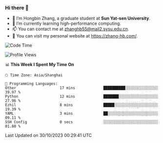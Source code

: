 ### Hi there 👋

- 🔭 I’m Hongbin Zhang, a graduate student at **Sun Yat-sen University**.
- 🌱 I’m currently learning high-performance computing.
- 📫 You can contact me at zhanghb55@mail2.sysu.edu.cn.
- 👀 You can visit my personal website at https://zhang-hb.com/.

<!--START_SECTION:waka-->
![Code Time](http://img.shields.io/badge/Code%20Time-240%20hrs%203%20mins-blue)

![Profile Views](http://img.shields.io/badge/Profile%20Views-0-blue)

📊 **This Week I Spent My Time On** 

```text
🕑︎ Time Zone: Asia/Shanghai

💬 Programming Languages: 
Other                    17 mins             ██████████░░░░░░░░░░░░░░░   39.97 % 
Python                   12 mins             ███████░░░░░░░░░░░░░░░░░░   27.96 % 
Ezhil                    8 mins              █████░░░░░░░░░░░░░░░░░░░░   19.39 % 
YAML                     3 mins              ██░░░░░░░░░░░░░░░░░░░░░░░   09.11 % 
SSH Config               0 secs              ░░░░░░░░░░░░░░░░░░░░░░░░░   01.80 % 
```


 Last Updated on 30/10/2023 00:29:41 UTC
<!--END_SECTION:waka-->